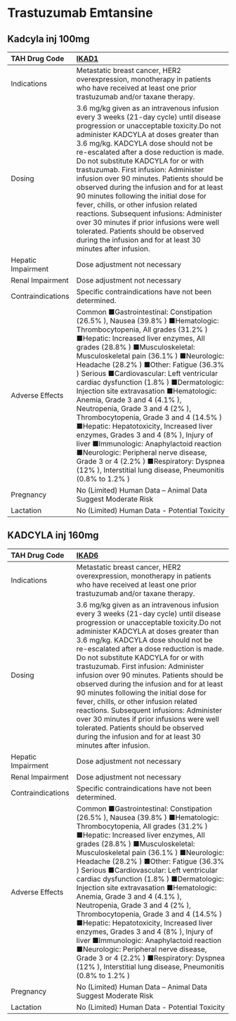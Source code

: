 # Trastuzumab Emtansine

## Kadcyla inj 100mg

| TAH Drug Code      | [**IKAD1**](https://www.tahsda.org.tw/drugs/hissearch.php?drug_code=IKAD1)                                                                                                                                                                                                                                                                                                                                                                                                                                                                                                                                                                                                                                                                                                                                   |
|:-------------------|:-------------------------------------------------------------------------------------------------------------------------------------------------------------------------------------------------------------------------------------------------------------------------------------------------------------------------------------------------------------------------------------------------------------------------------------------------------------------------------------------------------------------------------------------------------------------------------------------------------------------------------------------------------------------------------------------------------------------------------------------------------------------------------------------------------------|
| Indications        | Metastatic breast cancer, HER2 overexpression, monotherapy in patients who have received at least one prior trastuzumab and/or taxane therapy.                                                                                                                                                                                                                                                                                                                                                                                                                                                                                                                                                                                                                                                               |
| Dosing             | 3.6 mg/kg given as an intravenous infusion every 3 weeks (21-day cycle) until disease progression or unacceptable toxicity.Do not administer KADCYLA at doses greater than 3.6 mg/kg. KADCYLA dose should not be re-escalated after a dose reduction is made. Do not substitute KADCYLA for or with trastuzumab. First infusion: Administer infusion over 90 minutes. Patients should be observed during the infusion and for at least 90 minutes following the initial dose for fever, chills, or other infusion related reactions. Subsequent infusions: Administer over 30 minutes if prior infusions were well tolerated. Patients should be observed during the infusion and for at least 30 minutes after infusion.                                                                                    |
| Hepatic Impairment | Dose adjustment not necessary                                                                                                                                                                                                                                                                                                                                                                                                                                                                                                                                                                                                                                                                                                                                                                                |
| Renal Impairment   | Dose adjustment not necessary                                                                                                                                                                                                                                                                                                                                                                                                                                                                                                                                                                                                                                                                                                                                                                                |
| Contraindications  | Specific contraindications have not been determined.                                                                                                                                                                                                                                                                                                                                                                                                                                                                                                                                                                                                                                                                                                                                                         |
| Adverse Effects    | Common ■Gastrointestinal: Constipation (26.5% ), Nausea (39.8% ) ■Hematologic: Thrombocytopenia, All grades (31.2% ) ■Hepatic: Increased liver enzymes, All grades (28.8% ) ■Musculoskeletal: Musculoskeletal pain (36.1% ) ■Neurologic: Headache (28.2% ) ■Other: Fatigue (36.3% ) Serious ■Cardiovascular: Left ventricular cardiac dysfunction (1.8% ) ■Dermatologic: Injection site extravasation ■Hematologic: Anemia, Grade 3 and 4 (4.1% ), Neutropenia, Grade 3 and 4 (2% ), Thrombocytopenia, Grade 3 and 4 (14.5% ) ■Hepatic: Hepatotoxicity, Increased liver enzymes, Grades 3 and 4 (8% ), Injury of liver ■Immunologic: Anaphylactoid reaction ■Neurologic: Peripheral nerve disease, Grade 3 or 4 (2.2% ) ■Respiratory: Dyspnea (12% ), Interstitial lung disease, Pneumonitis (0.8% to 1.2% ) |
| Pregnancy          | No (Limited) Human Data – Animal Data Suggest Moderate Risk                                                                                                                                                                                                                                                                                                                                                                                                                                                                                                                                                                                                                                                                                                                                                  |
| Lactation          | No (Limited) Human Data - Potential Toxicity                                                                                                                                                                                                                                                                                                                                                                                                                                                                                                                                                                                                                                                                                                                                                                 |

## KADCYLA inj 160mg

| TAH Drug Code      | [**IKAD6**](https://www.tahsda.org.tw/drugs/hissearch.php?drug_code=IKAD6)                                                                                                                                                                                                                                                                                                                                                                                                                                                                                                                                                                                                                                                                                                                                   |
|:-------------------|:-------------------------------------------------------------------------------------------------------------------------------------------------------------------------------------------------------------------------------------------------------------------------------------------------------------------------------------------------------------------------------------------------------------------------------------------------------------------------------------------------------------------------------------------------------------------------------------------------------------------------------------------------------------------------------------------------------------------------------------------------------------------------------------------------------------|
| Indications        | Metastatic breast cancer, HER2 overexpression, monotherapy in patients who have received at least one prior trastuzumab and/or taxane therapy.                                                                                                                                                                                                                                                                                                                                                                                                                                                                                                                                                                                                                                                               |
| Dosing             | 3.6 mg/kg given as an intravenous infusion every 3 weeks (21-day cycle) until disease progression or unacceptable toxicity.Do not administer KADCYLA at doses greater than 3.6 mg/kg. KADCYLA dose should not be re-escalated after a dose reduction is made. Do not substitute KADCYLA for or with trastuzumab. First infusion: Administer infusion over 90 minutes. Patients should be observed during the infusion and for at least 90 minutes following the initial dose for fever, chills, or other infusion related reactions. Subsequent infusions: Administer over 30 minutes if prior infusions were well tolerated. Patients should be observed during the infusion and for at least 30 minutes after infusion.                                                                                    |
| Hepatic Impairment | Dose adjustment not necessary                                                                                                                                                                                                                                                                                                                                                                                                                                                                                                                                                                                                                                                                                                                                                                                |
| Renal Impairment   | Dose adjustment not necessary                                                                                                                                                                                                                                                                                                                                                                                                                                                                                                                                                                                                                                                                                                                                                                                |
| Contraindications  | Specific contraindications have not been determined.                                                                                                                                                                                                                                                                                                                                                                                                                                                                                                                                                                                                                                                                                                                                                         |
| Adverse Effects    | Common ■Gastrointestinal: Constipation (26.5% ), Nausea (39.8% ) ■Hematologic: Thrombocytopenia, All grades (31.2% ) ■Hepatic: Increased liver enzymes, All grades (28.8% ) ■Musculoskeletal: Musculoskeletal pain (36.1% ) ■Neurologic: Headache (28.2% ) ■Other: Fatigue (36.3% ) Serious ■Cardiovascular: Left ventricular cardiac dysfunction (1.8% ) ■Dermatologic: Injection site extravasation ■Hematologic: Anemia, Grade 3 and 4 (4.1% ), Neutropenia, Grade 3 and 4 (2% ), Thrombocytopenia, Grade 3 and 4 (14.5% ) ■Hepatic: Hepatotoxicity, Increased liver enzymes, Grades 3 and 4 (8% ), Injury of liver ■Immunologic: Anaphylactoid reaction ■Neurologic: Peripheral nerve disease, Grade 3 or 4 (2.2% ) ■Respiratory: Dyspnea (12% ), Interstitial lung disease, Pneumonitis (0.8% to 1.2% ) |
| Pregnancy          | No (Limited) Human Data – Animal Data Suggest Moderate Risk                                                                                                                                                                                                                                                                                                                                                                                                                                                                                                                                                                                                                                                                                                                                                  |
| Lactation          | No (Limited) Human Data - Potential Toxicity                                                                                                                                                                                                                                                                                                                                                                                                                                                                                                                                                                                                                                                                                                                                                                 |


